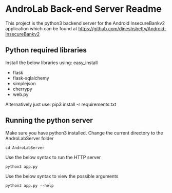 AndroLab Back-end Server Readme
==========

This project is the python3 backend server for the Android InsecureBankv2 application which can be found at https://github.com/dineshshetty/Android-InsecureBankv2


Python required libraries
-----

Install the below libraries using: easy_install <libraryname>

* flask
* flask-sqlalchemy
* simplejson
* cherrypy
* web.py

Alternatively just use:
pip3 install -r requirements.txt

Running the python server
-----
Make sure you have python3 installed. Change the current directory to the AndroLabServer folder

	cd AndroLabServer

Use the below syntax to run the HTTP server

	python3 app.py

Use the below syntax to view the possible arguments

	python3 app.py --help
